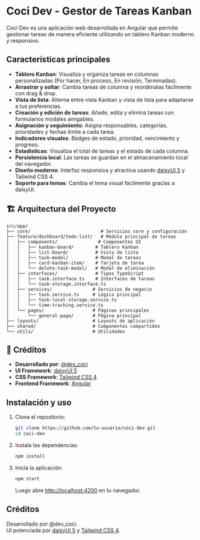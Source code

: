 # Coci Dev - Gestor de Tareas Kanban

Coci Dev es una aplicación web desarrollada en Angular que permite gestionar tareas de manera eficiente utilizando un tablero Kanban moderno y responsivo. 

## Características principales

- **Tablero Kanban**: Visualiza y organiza tareas en columnas personalizadas (Por hacer, En proceso, En revisión, Terminadas).
- **Arrastrar y soltar**: Cambia tareas de columna y reordénalas fácilmente con drag & drop.
- **Vista de lista**: Alterna entre vista Kanban y vista de lista para adaptarse a tus preferencias.
- **Creación y edición de tareas**: Añade, edita y elimina tareas con formularios modales amigables.
- **Asignación y seguimiento**: Asigna responsables, categorías, prioridades y fechas límite a cada tarea.
- **Indicadores visuales**: Badges de estado, prioridad, vencimiento y progreso.
- **Estadísticas**: Visualiza el total de tareas y el estado de cada columna.
- **Persistencia local**: Las tareas se guardan en el almacenamiento local del navegador.
- **Diseño moderno**: Interfaz responsiva y atractiva usando [daisyUI 5](https://daisyui.com/) y Tailwind CSS 4.
- **Soporte para temas**: Cambia el tema visual fácilmente gracias a daisyUI.

## 🏗️ Arquitectura del Proyecto

```
src/app/
├── core/                          # Servicios core y configuración
├── feature/dashboard/todo-list/   # Módulo principal de tareas
│   ├── components/               # Componentes UI
│   │   ├── kanban-board/        # Tablero Kanban
│   │   ├── list-board/          # Vista de lista
│   │   ├── task-modal/          # Modal de tareas
│   │   ├── card-kanban-item/    # Tarjeta de tarea
│   │   └── delete-task-modal/   # Modal de eliminación
│   ├── interfaces/              # Tipos TypeScript
│   │   ├── task.interface.ts    # Interfaces de tareas
│   │   └── task-storage.interface.ts
│   ├── services/               # Servicios de negocio
│   │   ├── task.service.ts     # Lógica principal
│   │   ├── task-local-storage.service.ts
│   │   └── time-tracking.service.ts
│   └── pages/                  # Páginas principales
│       └── general-page/       # Página principal
├── layouts/                    # Layouts de aplicación
├── shared/                     # Componentes compartidos
└── utils/                      # Utilidades
```

## 🎉 Créditos

- **Desarrollado por**: [@dev_coci](https://github.com/dev_coci)
- **UI Framework**: [daisyUI 5](https://daisyui.com/)
- **CSS Framework**: [Tailwind CSS 4](https://tailwindcss.com/)
- **Frontend Framework**: [Angular](https://angular.dev/)


## Instalación y uso

1. Clona el repositorio:
   ```bash
   git clone https://github.com/tu-usuario/coci-dev.git
   cd coci-dev
   ```

2. Instala las dependencias:
   ```bash
   npm install
   ```

3. Inicia la aplicación:
   ```bash
   npm start
   ```
   Luego abre [http://localhost:4200](http://localhost:4200) en tu navegador.


## Créditos

Desarrollado por @dev_coci.  
UI potenciada por [daisyUI 5](https://daisyui.com/) y [Tailwind CSS 4](https://tailwindcss.com/).
